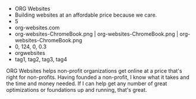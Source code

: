 * ORG Websites
* Building websites at an affordable price because we care.
* 5
* org-websites.com
* org-websites-ChromeBook.png | org-websites-ChromeBook.png | org-websites-ChromeBook.png
* 0, 124, 0, 0.3
* orgwebsites
* tag1, tag2, tag3, tag4

ORG Websites helps non-profit organizations get online at a price that's right for non-profits. Having founded a non-profit, I know what it takes and the time and money needed. If I can help get any number of great optimizations or foundations up and running, that's great.


